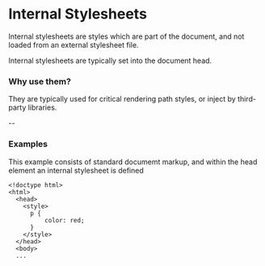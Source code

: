 # Internal Stylesheets

Internal stylesheets are styles which are part of the document, and not loaded from an external stylesheet file.

Internal stylesheets are typically set into the document head.

### Why use them?

They are typically used for critical rendering path styles, or inject by third-party libraries.

--

### Examples

This example consists of standard documemt markup, and within the head element an internal stylesheet is defined

```
<!doctype html>
<html>
  <head>
    <style>
      p {
          color: red;
      }
    </style>
  </head>
  <body>
  ...
```
